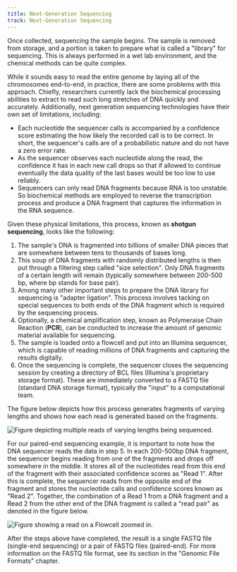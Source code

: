 ```yaml
---
title: Next-Generation Sequencing
track: Next-Generation Sequencing
---
```


Once collected, sequencing the sample begins. The sample is removed from
storage, and a portion is taken to prepare what is called a "library" for
sequencing. This is always performed in a wet lab environment, and the chemical
methods can be quite complex.

While it sounds easy to read the entire genome by laying all of the chromosomes
end-to-end, in practice, there are some problems with this approach. Chiefly,
researchers currently lack the biochemical processing abilities to extract to
read such long stretches of DNA quickly and accurately. Additionally, next
generation sequencing technologies have their own set of limitations, including:

- Each nucleotide the sequencer calls is accompanied by a confidence score
  estimating the how likely the recorded call is to be correct. In short, the
  sequencer's calls are of a probabilistic nature and do not have a zero error
  rate.
- As the sequencer observes each nucleotide along the read, the confidence it
  has in each new call drops so that if allowed to continue eventually the data
  quality of the last bases would be too low to use reliably.
- Sequencers can only read DNA fragments because RNA is too unstable. So
  biochemical methods are employed to reverse the transcription process and
  produce a DNA fragment that captures the information in the RNA sequence.

Given these physical limitations, this process, known as **shotgun sequencing**,
looks like the following:

1. The sample's DNA is fragmented into billions of smaller DNA pieces that are
   somewhere between tens to thousands of bases long.
2. This soup of DNA fragments with randomly distributed lengths is then put
   through a filtering step called "size selection". Only DNA fragments of a
   certain length will remain (typically somewhere between 200-500 bp, where bp
   stands for base pair).
3. Among many other important steps to prepare the DNA library for sequencing is
   "adapter ligation". This process involves tacking on special sequences to
   both ends of the DNA fragment which is required by the sequencing process.
4. Optionally, a chemical amplification step, known as Polymeraise Chain
   Reaction (**PCR**), can be conducted to increase the amount of genomic
   material available for sequencing.
5. The sample is loaded onto a flowcell and put into an Illumina sequencer,
   which is capable of reading millions of DNA fragments and capturing the
   results digitally.
6. Once the sequencing is complete, the sequencer closes the sequencing session
   by creating a directory of BCL files (Illumina's proprietary storage
   format). These are immediately converted to a FASTQ file (standard DNA
   storage format), typically the "input" to a computational team.

The figure below depicts how this process generates fragments of varying lengths
and shows how each read is generated based on the fragments.

![Figure depicting multiple reads of varying lengths being sequenced.](../images/3.1-Reads-on-Flowcell.jpg)

For our paired-end sequencing example, it is important to note how the DNA
sequencer reads the data in step 5. In each 200-500bp DNA fragment, the
sequencer begins reading from one of the fragments and drops off somewhere in
the middle. It stores all of the nucleotides read from this end of the fragment
with their associated confidence scores as "Read 1". After this is complete, the
sequencer reads from the opposite end of the fragment and stores the nucleotide
calls and confidence scores known as "Read 2". Together, the combination of a
Read 1 from a DNA fragment and a Read 2 from the other end of the DNA fragment
is called a "read pair" as denoted in the figure below.

![Figure showing a read on a Flowcell zoomed in.](../images/3.2-Read-on-Flowcell-Zoomed.jpg)

After the steps above have completed, the result is a single FASTQ file (single-end sequencing) or a pair of FASTQ files (paired-end). For more information on the FASTQ file format, see its section in the "Genomic File Formats" chapter.
